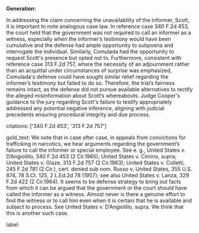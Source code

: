**Generation:**

In addressing the claim concerning the unavailability of the informer, Scott, it is important to note analogous case law. In reference case 340 F.2d 453, the court held that the government was not required to call an informer as a witness, especially when the informer’s testimony would have been cumulative and the defense had ample opportunity to subpoena and interrogate the individual. Similarly, Comulada had the opportunity to request Scott's presence but opted not to. Furthermore, consistent with reference case 313 F.2d 757, where the necessity of an adjournment rather than an acquittal under circumstances of surprise was emphasized, Comulada's defense could have sought similar relief regarding the informer’s testimony but failed to do so. Therefore, the trial’s fairness remains intact, as the defense did not pursue available alternatives to rectify the alleged misinformation about Scott’s whereabouts. Judge Cooper's guidance to the jury regarding Scott's failure to testify appropriately addressed any potential negative inference, aligning with judicial precedents ensuring procedural integrity and due process.

citations: ['340 F.2d 453', '313 F.2d 757']

gold_text: We note that in case after case, in appeals from convictions for trafficking in narcotics, we hear arguments regarding the government’s failure to call the informer or special employee. See e. g., United States v. D’Angiolillo, 340 F.2d 453 (2 Cir.1965); United States v. Cimino, supra; United States v. Glaze, 313 F.2d 757 (2 Cir.1963); United States v. Colletti, 245 F.2d 781 (2 Cir.), cert. denied sub nom. Russo v. United States, 355 U.S. 874, 78 S.Ct. 125, 2 L.Ed.2d 78 (1957); see also United States v. Lanza, 329 F.2d 422 (2 Cir.1964). It seems to be defense strategy to bring out facts from which it can be argued that the government or the court should have called the informer as a witness. Almost never is there a genuine effort to find the witness or to call him even when it is certain that he is available and subject to process. See United States v. D’Angiolillo, supra. We think that this is another such case.

label: 